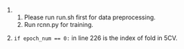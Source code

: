 1.  1) Please run run.sh first for data preprocessing.
    2) Run rcnn.py for training.

2. `if epoch_num == 0:` in line 226 is the index of fold in 5CV.